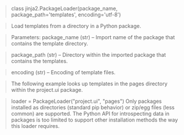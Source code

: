 >class jinja2.PackageLoader(package_name, 
>package_path='templates', encoding='utf-8')

>Load templates from a directory in a Python package.

>Parameters:
>package_name (str) – Import name of the package that contains the template directory.

>package_path (str) – Directory within the imported package that contains the templates.

>encoding (str) – Encoding of template files.

>The following example looks up templates in the pages directory within the project.ui package.

>loader = PackageLoader("project.ui", "pages")
>Only packages installed as directories (standard pip behavior) or zip/egg files (less common) are supported. The Python API for introspecting data in packages is too limited to support other installation methods the way this loader requires.
>
